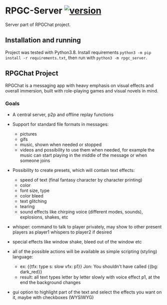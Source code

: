 # RPGC-Server [![version](https://img.shields.io/badge/version-pre--alpha-red)]()
Server part of RPGChat project.

## Installation and running
Project was tested with Python3.8. Install requirements ```python3 -m pip install -r requirements.txt```,
then run with ```python3 -m rpgc_server```.

## RPGChat Project
RPGChat is a messaging app with heavy emphasis on visual effects and overall immersion, built with role-playing games 
and visual novels in mind.

### Goals
- A central server, p2p and offline replay functions
- Support for standard file formats in messages:
	- pictures
	- gifs
	- music, shown when needed or stopped
	- videos
	and possibility to use them when needed, for example the music can start playing in the middle of the message or when someone joins

- Possibility to create presets, which will contain text effects:
    - speed of text (final fantasy character by character printing)
    - color
    - font size, type
    - color bleed
    - text glitching
    - tearing
    - sound effects like chirping voice (different modes, sounds), explosions, shakes, etc

- whisper: command to talk to player privately, may show to other present players as player1 whispers to player2 if desired

- special effects like window shake, bleed out of the window etc

- all of the possible actions will be available as simple scripting (styling) language:
    - ex: \{\{tfx: type s: slow vfx: p1}} Jon: You shouldn't have called \{\{bg: dark_red}}
    - result: all text types letter by letter slowly with voice effect p1, at the end the background changes

- gui option to highlight part of the text and select the effects you want on it, maybe with checkboxes (WYSIWYG)

